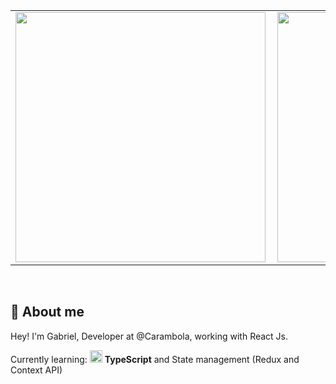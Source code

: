<center>
<table>
  <tr>
      <td><img width="400px" align="left" src="https://github-readme-stats.vercel.app/api/top-langs/?username=bielb2&hide=html&layout=compact&theme=cobalt" /></td>
      <td><img width="400px" align="left" src="https://github-readme-stats.vercel.app/api/pin/?username=bielb2&repo=buscape-frontend-challenge&theme=cobalt" /></td>
  </tr>  
</table>
</center>

<br />

## 👨 About me

Hey! 
I'm Gabriel, Developer at @Carambola, working with React Js.

Currently learning: <img src="https://i.ibb.co/PZ2XZgr/ts.png" width="20"/> <b>TypeScript</b> and State management (Redux and Context API)
